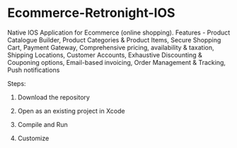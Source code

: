 # Ecommerce-Retronight-IOS
Native IOS Application for Ecommerce (online shopping). Features - Product Catalogue Builder, Product Categories &amp; Product Items, Secure Shopping Cart, Payment Gateway, Comprehensive pricing, availability &amp; taxation, Shipping Locations, Customer Accounts, Exhaustive Discounting &amp; Couponing options, Email-based invoicing, Order Management &amp; Tracking, Push notifications

Steps:

1. Download the repository

2. Open as an existing project in Xcode

3. Compile and Run

4. Customize
